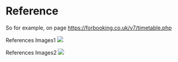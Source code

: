 # Reference 

So for example, on page https://forbooking.co.uk/v7/timetable.php

References Images1
![](public/image1.png)

References Images2
![](public/image2.png)